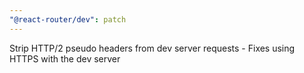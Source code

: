 ```yaml
---
"@react-router/dev": patch
---
```


Strip HTTP/2 pseudo headers from dev server requests - Fixes using HTTPS with the dev server
